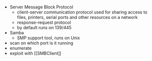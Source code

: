 - Server Message Block Protocol
	- client-server communication protocol used for sharing access to files, printers, serial ports and other resources on a network
	- response-request protocol
	- by default runs on 139/445
- Samba
	- SMP support tool, runs on Unix
- scan on which port is it running
- enumerate
- exploit with [[SMBClient]]